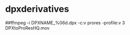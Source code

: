 dpxderivatives
==============
##ffmpeg -i DPXNAME_%06d.dpx -c:v prores -profile:v 3 DPXtoProResHQ.mov
